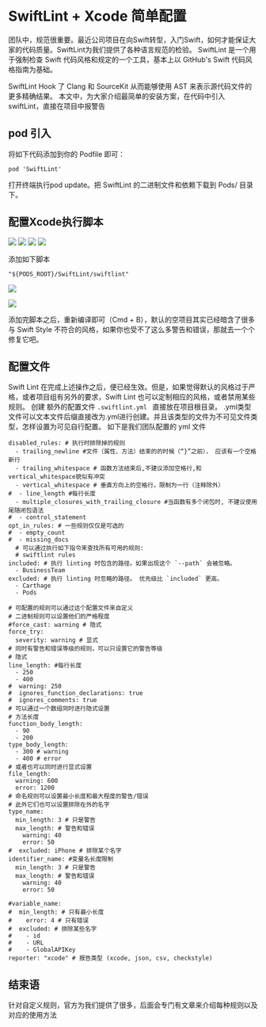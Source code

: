 # SwiftLint + Xcode 简单配置
团队中，规范很重要。最近公司项目在向Swift转型，入门Swift，如何才能保证大家的代码质量。SwiftLint为我们提供了各种语言规范的检验。
SwiftLint 是一个用于强制检查 Swift 代码风格和规定的一个工具，基本上以 GitHub's Swift 代码风格指南为基础。

SwiftLint Hook 了 Clang 和 SourceKit 从而能够使用 AST 来表示源代码文件的更多精确结果。
本文中，为大家介绍最简单的安装方案，在代码中引入swiftLint，直接在项目中报警告
## pod 引入
将如下代码添加到你的 Podfile 即可：

```
pod 'SwiftLint'
```
打开终端执行pod update。把 SwiftLint 的二进制文件和依赖下载到 Pods/ 目录下。
## 配置Xcode执行脚本

![](http://github.com/viz323/VIZImages/raw/master/SwfitLintXcode/15845255240323.jpg
)
![](media/15845238106270/15845255240323.jpg)
![](http://github.com/viz323/VIZImages/raw/master/SwfitLintXcode/15845255240323.jpg
)
![](media/15845238106270/15845255549345.jpg)

添加如下脚本

```
"${PODS_ROOT}/SwiftLint/swiftlint"
```
![](http://github.com/viz323/VIZImages/raw/master/SwfitLintXcode/15845255549345.jpg
)

![](media/15845238106270/15845256406042.jpg)

添加完脚本之后，重新编译即可（Cmd + B），默认的空项目其实已经暗含了很多与 Swift Style 不符合的风格，如果你也受不了这么多警告和错误，那就去一个个修复它吧。


## 配置文件
Swift Lint 在完成上述操作之后，便已经生效。但是，如果觉得默认的风格过于严格，或者项目组有另外的要求，Swift Lint 也可以定制相应的风格，或者禁用某些规则。
创建 额外的配置文件 `.swiftlint.yml ` 直接放在项目根目录。
 .yml类型文件可以文本文件后缀直接改为.yml进行创建。并且该类型的文件为不可见文件类型，怎样设置为可见自行配置。
 如下是我们团队配置的  yml 文件
 
```
disabled_rules: # 执行时排除掉的规则
  - trailing_newline #文件（属性、方法）结束的的时候（“}”之前）， 应该有一个空格新行
  - trailing_whitespace # 函数方法结束后,不建议添加空格行,和vertical_whitespace貌似有冲突
  - vertical_whitespace # 垂直方向上的空格行，限制为一行（注释除外）
#  - line_length #每行长度
  - multiple_closures_with_trailing_closure #当函数有多个闭包时, 不建议使用尾随闭包语法
#  - control_statement
opt_in_rules: # 一些规则仅仅是可选的
#  - empty_count
#  - missing_docs
  # 可以通过执行如下指令来查找所有可用的规则:
  # swiftlint rules
included: # 执行 linting 时包含的路径。如果出现这个 `--path` 会被忽略。
  - BusinessTeam
excluded: # 执行 linting 时忽略的路径。 优先级比 `included` 更高。
  - Carthage
  - Pods

# 可配置的规则可以通过这个配置文件来自定义
# 二进制规则可以设置他们的严格程度
#force_cast: warning # 隐式
force_try:
  severity: warning # 显式
# 同时有警告和错误等级的规则，可以只设置它的警告等级
# 隐式
line_length: #每行长度
  - 250
  - 400
#  warning: 250
#  ignores_function_declarations: true
#  ignores_comments: true
# 可以通过一个数组同时进行隐式设置
# 方法长度
function_body_length:
  - 90
  - 200
type_body_length:
  - 300 # warning
  - 400 # error
# 或者也可以同时进行显式设置
file_length:
  warning: 600
  error: 1200
# 命名规则可以设置最小长度和最大程度的警告/错误
# 此外它们也可以设置排除在外的名字
type_name:
  min_length: 3 # 只是警告
  max_length: # 警告和错误
    warning: 40
    error: 50
#  excluded: iPhone # 排除某个名字
identifier_name: #变量名长度限制
  min_length: 3 # 只是警告
  max_length: # 警告和错误
    warning: 40
    error: 50

#variable_name:
#  min_length: # 只有最小长度
#    error: 4 # 只有错误
#  excluded: # 排除某些名字
#    - id
#    - URL
#    - GlobalAPIKey
reporter: "xcode" # 报告类型 (xcode, json, csv, checkstyle)

```

## 结束语
针对自定义规则，官方为我们提供了很多，后面会专门有文章来介绍每种规则以及对应的使用方法